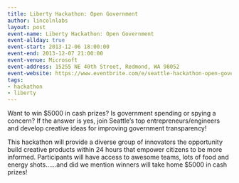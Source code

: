 ```yaml
---
title: Liberty Hackathon: Open Government
author: lincolnlabs
layout: post  
event-name: Liberty Hackathon: Open Government
event-allday: true  
event-start: 2013-12-06 18:00:00  
event-end: 2013-12-07 21:00:00  
event-venue: Microsoft
event-address: 15255 NE 40th Street, Redmond, WA 98052
event-website: https://www.eventbrite.com/e/seattle-hackathon-open-government-tickets-8315322353
tags:
- hackathon
- liberty
---  
```


Want to win $5000 in cash prizes? Is government spending or spying a concern? If the answer is yes, join Seattle’s top entrepreneurs/engineers and develop creative ideas for improving government transparency!
  
This hackathon will provide a diverse group of innovators the opportunity build creative products within 24 hours that empower citizens to be more informed. Participants will have access to awesome teams, lots of food and energy shots......and did we mention winners will take home $5000 in cash prizes!
